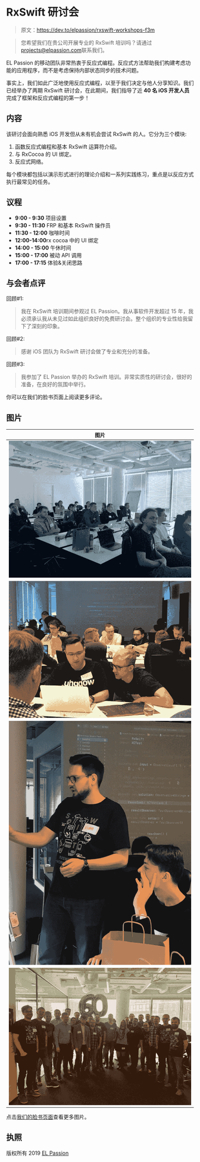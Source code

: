 # RxSwift 研讨会

> 原文：<https://dev.to/elpassion/rxswift-workshops-f3m>

> 您希望我们在贵公司开展专业的 RxSwift 培训吗？请通过[projects@elpassion.com](//mailto:projects@elpassion.com)联系我们。

EL Passion 的移动团队非常热衷于反应式编程。反应式方法帮助我们构建考虑功能的应用程序，而不是考虑保持内部状态同步的技术问题。

事实上，我们如此广泛地使用反应式编程，以至于我们决定与他人分享知识。我们已经举办了两期 RxSwift 研讨会，在此期间，我们指导了近 **40 名 iOS 开发人员**完成了框架和反应式编程的第一步！

## 内容

该研讨会面向熟悉 iOS 开发但从未有机会尝试 RxSwift 的人。它分为三个模块:

1.  函数反应式编程和基本 RxSwift 运算符介绍。
2.  与 RxCocoa 的 UI 绑定。
3.  反应式网络。

每个模块都包括以演示形式进行的理论介绍和一系列实践练习，重点是以反应方式执行最常见的任务。

## 议程

*   **9:00 - 9:30** 项目设置
*   **9:30 - 11:30** FRP 和基本 RxSwift 操作员
*   **11:30 - 12:00** 咖啡时间
*   **12:00-14:00**rx cocoa 中的 UI 绑定
*   **14:00 - 15:00** 午休时间
*   **15:00 - 17:00** 被动 API 调用
*   **17:00 - 17:15** 体验&关闭思路

## 与会者点评

回顾#1:

> 我在 RxSwift 培训期间参观过 EL Passion。我从事软件开发超过 15 年，我必须承认我从未见过如此组织良好的免费研讨会。整个组织的专业性给我留下了深刻的印象。

回顾#2:

> 感谢 iOS 团队为 RxSwift 研讨会做了专业和充分的准备。

回顾#3:

> 我参加了 EL Passion 举办的 RxSwift 培训。非常实质性的研讨会，很好的准备，在良好的氛围中举行。

你可以在我们的脸书页面上阅读更多评论。

## 图片

| 图片 |
| --- |
| ![Photo 1](img/97890ecc65088357ebca93c6cd47cf0e.png) |
| ![Photo 2](img/142172cd3d4d8452dc43bec5fabf88e5.png) |
| ![Photo 3](img/f871d1e210384122e61d73dfabd9ffaa.png) |
| ![Photo 4](img/0df6a9eea664471a725ab80f257c7714.png) |

点击[我们的脸书页面](https://www.facebook.com/elpassion/posts/2080492595363174)查看更多图片。

## 执照

版权所有 2019 [EL Passion](https://www.elpassion.com)